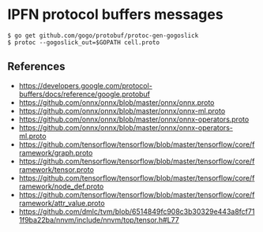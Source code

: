 # IPFN protocol buffers messages

```console
$ go get github.com/gogo/protobuf/protoc-gen-gogoslick
$ protoc --gogoslick_out=$GOPATH cell.proto
```

## References

* https://developers.google.com/protocol-buffers/docs/reference/google.protobuf
* https://github.com/onnx/onnx/blob/master/onnx/onnx.proto
* https://github.com/onnx/onnx/blob/master/onnx/onnx-ml.proto
* https://github.com/onnx/onnx/blob/master/onnx/onnx-operators.proto
* https://github.com/onnx/onnx/blob/master/onnx/onnx-operators-ml.proto
* https://github.com/tensorflow/tensorflow/blob/master/tensorflow/core/framework/graph.proto
* https://github.com/tensorflow/tensorflow/blob/master/tensorflow/core/framework/tensor.proto
* https://github.com/tensorflow/tensorflow/blob/master/tensorflow/core/framework/node_def.proto
* https://github.com/tensorflow/tensorflow/blob/master/tensorflow/core/framework/attr_value.proto
* https://github.com/dmlc/tvm/blob/6514849fc908c3b30329e443a8fcf711f9ba22ba/nnvm/include/nnvm/top/tensor.h#L77
